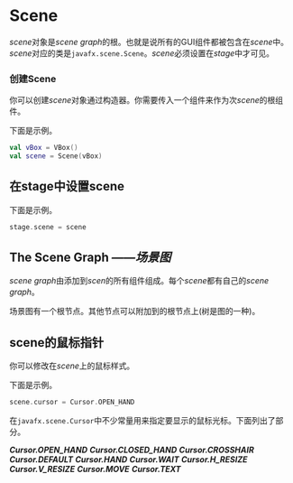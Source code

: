 # Scene

*scene*对象是*scene graph*的根。也就是说所有的GUI组件都被包含在*scene*中。*scene*对应的类是`javafx.scene.Scene`。*scene*必须设置在*stage*中才可见。

### 创建Scene

你可以创建*scene*对象通过构造器。你需要传入一个组件来作为次*scene*的根组件。

下面是示例。

```kotlin
val vBox = VBox()
val scene = Scene(vBox)
```

## 在stage中设置scene

下面是示例。

```kotlin
stage.scene = scene
```

## The Scene Graph *——场景图*

*scene graph*由添加到*scen*的所有组件组成。每个*scene*都有自己的*scene graph*。

场景图有一个根节点。其他节点可以附加到的根节点上(树是图的一种)。

## scene的鼠标指针

你可以修改在*scene*上的鼠标样式。

下面是示例。

```kotlin
scene.cursor = Cursor.OPEN_HAND
```

在`javafx.scene.Cursor`中不少常量用来指定要显示的鼠标光标。下面列出了部分。

***Cursor.OPEN_HAND***
***Cursor.CLOSED_HAND***
***Cursor.CROSSHAIR***
***Cursor.DEFAULT***
***Cursor.HAND***
***Cursor.WAIT***
***Cursor.H_RESIZE***
***Cursor.V_RESIZE***
***Cursor.MOVE***
***Cursor.TEXT***

